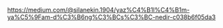 https://medium.com/@silanekin.1904/yaz%C4%B1l%C4%B1m-ya%C5%9Fam-d%C3%B6ng%C3%BCs%C3%BC-nedir-c038b6f05da3
